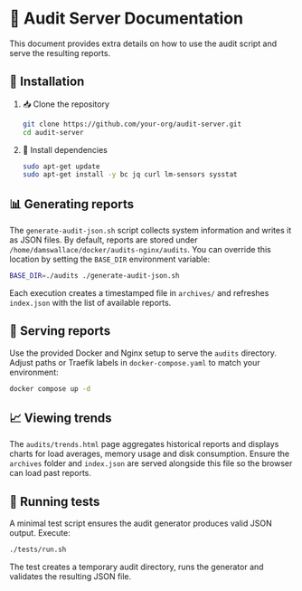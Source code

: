 # 📘 Audit Server Documentation

This document provides extra details on how to use the audit script and serve the resulting reports.

## 🚀 Installation

1. 📥 Clone the repository

   ```bash
   git clone https://github.com/your-org/audit-server.git
   cd audit-server
   ```

2. 🧰 Install dependencies

   ```bash
   sudo apt-get update
   sudo apt-get install -y bc jq curl lm-sensors sysstat
   ```

## 📊 Generating reports

The `generate-audit-json.sh` script collects system information and writes it as JSON files. By default, reports
are stored under `/home/damswallace/docker/audits-nginx/audits`. You can override this location by setting the
`BASE_DIR` environment variable:

```bash
BASE_DIR=./audits ./generate-audit-json.sh
```

Each execution creates a timestamped file in `archives/` and refreshes `index.json` with the list of available
reports.

## 📂 Serving reports

Use the provided Docker and Nginx setup to serve the `audits` directory. Adjust paths or Traefik labels in
`docker-compose.yaml` to match your environment:

```bash
docker compose up -d
```

## 📈 Viewing trends

The `audits/trends.html` page aggregates historical reports and displays charts for load averages, memory usage and
disk consumption. Ensure the `archives` folder and `index.json` are served alongside this file so the browser can load
past reports.

## 🧪 Running tests

A minimal test script ensures the audit generator produces valid JSON output. Execute:

```bash
./tests/run.sh
```

The test creates a temporary audit directory, runs the generator and validates the resulting JSON file.
